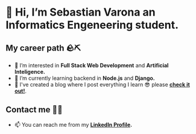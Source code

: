# 👋 Hi, I’m Sebastian Varona an Informatics Engeneering student.
## My career path 🪨⛏
- 👀 I’m interested in **Full Stack Web Development** and **Artificial Inteligence.**
- 🌱 I’m currently learning backend in **Node.js** and **Django.**
- 🚀 I've created a blog where I post everything I learn 😎 please **[check it out!](https://crevna.com)**.
## Contact me 🙋‍♂️
- 📫 You can reach me from my **[LinkedIn Profile](linkedin.com/in/juansebasva1201).**
<!--- - 💞️ I’m looking to collaborate on ... --->

<!---
sebastianvarona/sebastianvarona is a ✨ special ✨ repository because its `README.md` (this file) appears on your GitHub profile.
You can click the Preview link to take a look at your changes.
--->
